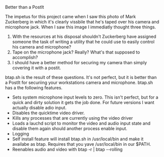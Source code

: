Better than a PostIt

The impetus for this project came when I saw this photo of Mark Zuckerberg in which it's clearly vissbile that he's taped over his camera and microphone jack.  When I saw this image I immediatly thought three things.

  1) With the resources at his disposal shouldn't Zuckerberg have assigned someone the task of writing a utility that he could use to easily control his camera and microphone?
  2) Tape on the microphone jack?  Really?  What's that supposed to accomplish?
  3) I should have a better method for securing my camera than simply covering it with a postit.

btap.sh is the result of these questions. It's not perfect, but it is better than a PostIt for securiing your workstations camera and microphone.  btap.sh has a the following features.

  * Sets system microphone input levels to zero.  This isn't perfect, but for a quick and dirty solution it gets the job done.  For future versions I want actually disable adio input.
  * Disables the quicktime video driver.
  * Kills any processes that are currently using the video driver
  * Loads a lauchd script to monitor the video and audio input state and disable them again should another process enable input.
  * Logging <needs descripton>
  * Self install feature will install btap.sh in /usr/local/bin and make it availabe as btap.  Requires that you yave /usr/local/bin in our $PATH.
  * Reenables audio and video with
    btap -r | btap --rolling
